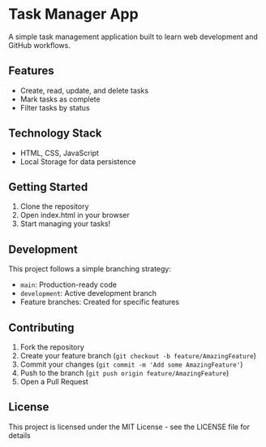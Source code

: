 # Task Manager App

A simple task management application built to learn web development and GitHub workflows.

## Features
- Create, read, update, and delete tasks
- Mark tasks as complete
- Filter tasks by status

## Technology Stack
- HTML, CSS, JavaScript
- Local Storage for data persistence

## Getting Started
1. Clone the repository
2. Open index.html in your browser
3. Start managing your tasks!

## Development
This project follows a simple branching strategy:
- `main`: Production-ready code
- `development`: Active development branch
- Feature branches: Created for specific features

## Contributing
1. Fork the repository
2. Create your feature branch (`git checkout -b feature/AmazingFeature`)
3. Commit your changes (`git commit -m 'Add some AmazingFeature'`)
4. Push to the branch (`git push origin feature/AmazingFeature`)
5. Open a Pull Request

## License
This project is licensed under the MIT License - see the LICENSE file for details